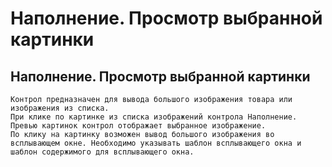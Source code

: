 ﻿---
description: 2.4.7
---
# Наполнение. Просмотр выбранной картинки
## Наполнение. Просмотр выбранной картинки
	Контрол предназначен для вывода большого изображения товара или изображения из списка. 
	При клике по картинке из списка изображений контрола Наполнение. Превью картинок контрол отображает выбранное изображение. 
	По клику на картинку возможен вывод большого изображения во всплывающем окне. Необходимо указывать шаблон всплывающего окна и шаблон содержимого для всплывающего окна. 
